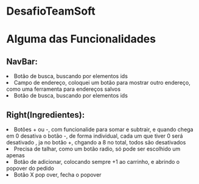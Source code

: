 # DesafioTeamSoft

# Alguma das Funcionalidades

## NavBar:
<li> Botão de busca, buscando por elementos ids </li>
<li> Campo de endereço, coloquei um botão para mostrar outro endereço, como uma ferramenta para endereços salvos </li>
<li> Botão de busca, buscando por elementos ids </li>

## Right(Ingredientes):

<li> Botões + ou -, com funcionalide para somar e subtrair, e quando chega em 0 desativa o botão -, de forma individual, cada um que tiver 0 será desativado
, ja no botão +, chgando a 8 no total, todos são desativados</li>
<li> Precisa de talhar, como um botão radio, só pode ser escolhido um apenas </li>
<li> Botão de adicionar, colocando sempre +1 ao carrinho, e abrindo o popover do pedido</li>
<li> Botão X pop over, fecha o popover </li>
